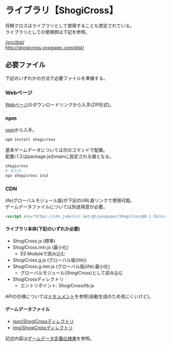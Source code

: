 # ライブラリ【ShogiCross】
将棋クロスはライブラリとして使用することも想定されている。  
ライブラリとしての使用例は下記を参照。

[/src/dist/](/src/dist/)  
http://shogicross.yosgspec.com/dist/  

## 必要ファイル
下記のいずれかの方法で必要ファイルを準備する。

### Webページ
[Webページ](http://shogicross.yosgspec.com/)のダウンロードリンクから入手(ZIP形式)。  

### npm
[npm](https://www.npmjs.com/package/shogicross)から入手。
```sh
npm install shogicross
```
基本ゲームデータについては次のコマンドで配置。  
配置パスはpackage.jsのmainに設定される値となる。
```sh
shogicross
# または
npx shogicross init
```

### CDN
iife(グローバルモジュール版)が下記のURL直リンクで使用可能。  
ゲームデータファイルについては別途用意が必要。
```html
<script src="https://cdn.jsdelivr.net/gh/yosgspec/ShogiCross@0.1.16/src/dist/ShogiCross.g.min.js"></script>
```

#### ライブラリ本体(下記のいずれか必要)
* ShogiCross.js (標準)
* ShogiCross.min.js (最小化)
  * ES Moduleで読み込む
* ShogiCross.g.js (グローバル版(iife))
* ShogiCross.g.min.js (グローバル版(iife):最小化)
  * グローバルモジュール(ShogiCross)として読み込む
* ShogiCrossディレクトリ
  * エントリポイント: ShogiCross/lib.js

APIの仕様については[ドキュメント](http://shogicross.yosgspec.comdoc/api/)を参照(自動生成のため見にくいけど)。

#### ゲームデータファイル
* [json/ShogiCrossディレクトリ](src/img)
* [img/ShogiCrossディレクトリ](src/json)

記述内容は[ゲームデータ定義仕様書](/doc/json/README.md)を参照。
